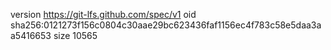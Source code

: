 version https://git-lfs.github.com/spec/v1
oid sha256:0121273f156c0804c30aae29bc623436faf1156ec4f783c58e5daa3aa5416653
size 10565
